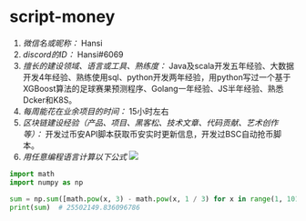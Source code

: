 # script-money

1. *微信名或昵称：* Hansi
2. *discord的ID：* Hansi#6069
3. *擅长的建设领域、语言或工具、熟练度：* Java及scala开发五年经验、大数据开发4年经验、熟练使用sql、python开发两年经验，用python写过一个基于XGBoost算法的足球赛果预测程序、Golang一年经验、JS半年经验、熟悉Dcker和K8S。
4. *每周能花在业余项目的时间：* 15小时左右
5. *区块链建设经验（产品、项目、黑客松、技术文章、代码贡献、艺术创作等）：* 开发过币安API脚本获取币安实时更新信息，开发过BSC自动抢币脚本。
6. *用任意编程语言计算以下公式*
![](https://latex.codecogs.com/svg.image?\sum_{n=1}^{100}\left&space;(n^{3}-\sqrt[3]{n}&space;\right&space;))

```Python
import math
import numpy as np

sum = np.sum([math.pow(x, 3) - math.pow(x, 1 / 3) for x in range(1, 101)])
print(sum)  # 25502149.836096786
```
